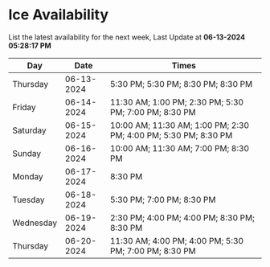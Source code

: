 # Ice Availability

List the latest availability for the next week, Last Update at **06-13-2024 05:28:17 PM**

| Day         | Date        | Times       |
| ----------- | ----------- | ----------- |
|Thursday|06-13-2024|5:30 PM; 5:30 PM; 8:30 PM; 8:30 PM|
|Friday|06-14-2024|11:30 AM; 1:00 PM; 2:30 PM; 5:30 PM; 7:00 PM; 8:30 PM|
|Saturday|06-15-2024|10:00 AM; 11:30 AM; 1:00 PM; 2:30 PM; 4:00 PM; 5:30 PM; 8:30 PM|
|Sunday|06-16-2024|10:00 AM; 11:30 AM; 7:00 PM; 8:30 PM|
|Monday|06-17-2024|8:30 PM|
|Tuesday|06-18-2024|5:30 PM; 7:00 PM; 8:30 PM|
|Wednesday|06-19-2024|2:30 PM; 4:00 PM; 4:00 PM; 8:30 PM; 8:30 PM|
|Thursday|06-20-2024|11:30 AM; 4:00 PM; 4:00 PM; 5:30 PM; 7:00 PM; 8:30 PM|

